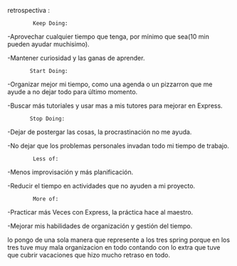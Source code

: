 retrospectiva :

 
            Keep Doing:

-Aprovechar cualquier tiempo que tenga, por mínimo que sea(10 min pueden ayudar muchisimo).

-Mantener  curiosidad y las ganas de aprender.

           Start Doing:

-Organizar mejor mi tiempo, como una agenda o un pizzarron  que me ayude a no dejar todo para último momento.

-Buscar más tutoriales y usar mas a mis tutores para mejorar en Express.

           Stop Doing:

-Dejar de postergar las cosas, la procrastinación no me ayuda.

-No dejar que los problemas personales invadan todo mi tiempo de trabajo.

            Less of:

-Menos improvisación y más planificación.

-Reducir el tiempo en actividades que no ayuden a mi proyecto.

            More of:

-Practicar más Veces con Express, la práctica hace al maestro.

-Mejorar mis habilidades de organización y gestión del tiempo.

lo pongo de una sola manera que represente a los tres spring porque en los tres tuve muy mala organizacion en todo
contando con lo extra que tuve que cubrir vacaciones que hizo mucho retraso en todo.